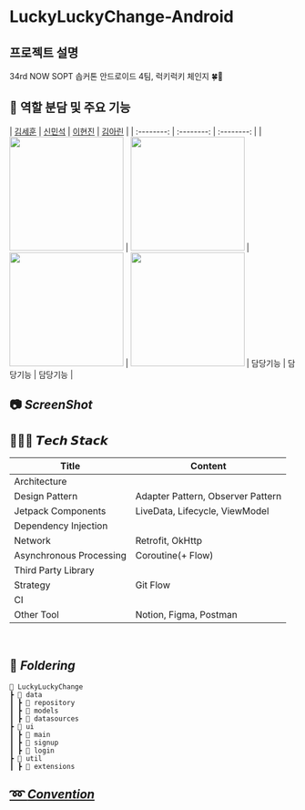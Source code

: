 # LuckyLuckyChange-Android
## 프로젝트 설명 
34rd NOW SOPT 솝커톤 안드로이드 4팀, 럭키럭키 체인지 🍀🌟


## 👋 역할 분담 및 주요 기능
| [김세훈](https://github.com/2hyunjinn) | [신민석](https://github.com/2hyunjinn) | [이현진](https://github.com/2hyunjinn) | [김아린](https://github.com/2hyunjinn) |
| :--------: | :--------: | :--------: | 
| <img src="https://github.com/NOW-SOPT-APP1-YeogiEottae/YeogiEottae-Android/assets/121383083/cf1c398d-3bd8-4a4a-ab5f-ffd6ac68c5d3" width="200px"  height="200dp">  | <img src="https://github.com/NOW-SOPT-APP1-YeogiEottae/YeogiEottae-Android/assets/121383083/cf1c398d-3bd8-4a4a-ab5f-ffd6ac68c5d3" width="200px" height="200dp"> | <img src="https://github.com/NOW-SOPT-APP1-YeogiEottae/YeogiEottae-Android/assets/121383083/cf1c398d-3bd8-4a4a-ab5f-ffd6ac68c5d3" width="200px" height="200dp"> | <img src="https://github.com/NOW-SOPT-APP1-YeogiEottae/YeogiEottae-Android/assets/121383083/cf1c398d-3bd8-4a4a-ab5f-ffd6ac68c5d3" width="200px" height="200dp">
| 담당기능 | 담당기능 | 담당기능 | 

## 📷 *****ScreenShot*****


## 👩🏻‍💻 ***𝙏𝙚𝙘𝙝 𝙎𝙩𝙖𝙘𝙠***

| Title | Content |
| --- | --- |
| Architecture |  |
| Design Pattern | Adapter Pattern, Observer Pattern |
| Jetpack Components | LiveData, Lifecycle, ViewModel |
| Dependency Injection |  |
| Network | Retrofit, OkHttp |
| Asynchronous Processing | Coroutine(+ Flow) |
| Third Party Library |  |
| Strategy | Git Flow |
| CI | |
| Other Tool | Notion, Figma, Postman |

<br>



## 📁 *****Foldering*****
```
📂 LuckyLuckyChange
┣ 📂 data
┃ ┣ 📂 repository
┃ ┣ 📂 models
┃ ┣ 📂 datasources
┣ 📂 ui
┃ ┣ 📂 main
┃ ┣ 📂 signup
┃ ┣ 📂 login
┣ 📂 util
┃ ┣ 📂 extensions
```

## [➿ *****Convention*****]( https://www.notion.so/sopt-official/36f7383d8caf48ee913b65dc2fa507da )

